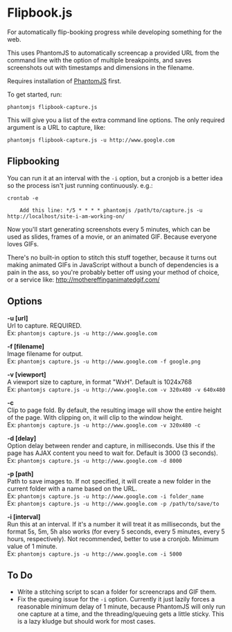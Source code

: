 Flipbook.js
==========

For automatically flip-booking progress while developing something for the web.

This uses PhantomJS to automatically screencap a provided URL from the command line with the option of multiple breakpoints, and saves screenshots out with timestamps and dimensions in the filename.

Requires installation of [PhantomJS](http://phantomjs.org/) first.

To get started, run:

	phantomjs flipbook-capture.js

This will give you a list of the extra command line options.  The only required argument is a URL to capture, like:

	phantomjs flipbook-capture.js -u http://www.google.com

Flipbooking
-----------

You can run it at an interval with the `-i` option, but a cronjob is a better idea so the process isn't just running continuously.  e.g.:

	crontab -e
		
		Add this line: */5 * * * * phantomjs /path/to/capture.js -u http://localhost/site-i-am-working-on/

Now you'll start generating screenshots every 5 minutes, which can be used as slides, frames of a movie, or an animated GIF.  Because everyone loves GIFs.

There's no built-in option to stitch this stuff together, because it turns out making animated GIFs in JavaScript without a bunch of dependencies is a pain in the ass, so you're probably better off using your method of choice, or a service like: http://mothereffinganimatedgif.com/

Options
-------

**-u [url]**  
Url to capture. REQUIRED.  
Ex: `phantomjs capture.js -u http://www.google.com`  
 
**-f [filename]**  
Image filename for output.  
Ex: `phantomjs capture.js -u http://www.google.com -f google.png`  
 
**-v [viewport]**  
A viewport size to capture, in format "WxH".  Default is 1024x768  
Ex: `phantomjs capture.js -u http://www.google.com -v 320x480 -v 640x480`  
 
**-c**  
Clip to page fold.  By default, the resulting image will show the entire height of the page. With clipping on, it will clip to the window height.  
Ex: `phantomjs capture.js -u http://www.google.com -v 320x480 -c`  
 
**-d [delay]**  
Option delay between render and capture, in milliseconds.  Use this if the page has AJAX content you need to wait for.  Default is 3000 (3 seconds).  
Ex: `phantomjs capture.js -u http://www.google.com -d 8000`  

**-p [path]**  
Path to save images to.  If not specified, it will create a new folder in the current folder with a name based on the URL.  
Ex: `phantomjs capture.js -u http://www.google.com -i folder_name`  
Ex: `phantomjs capture.js -u http://www.google.com -p /path/to/save/to`  
		
**-i [interval]**  
Run this at an interval.  If it\'s a number it will treat it as milliseconds, but the format 5s, 5m, 5h also works (for every 5 seconds, every 5 minutes, every 5 hours, respectively).  Not recommended, better to use a cronjob.  Minimum value of 1 minute.  
Ex: `phantomjs capture.js -u http://www.google.com -i 5000`  

To Do
-----
* Write a stitching script to scan a folder for screencraps and GIF them.
* Fix the queuing issue for the `-i` option.  Currently it just lazily forces a reasonable minimum delay of 1 minute, because PhantomJS will only run one capture at a time, and the threading/queuing gets a little sticky.  This is a lazy kludge but should work for most cases.